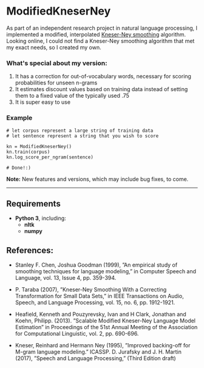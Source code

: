 # ModifiedKneserNey

As part of an independent research project in natural language processing, I implemented a modified, interpolated [Kneser-Ney smoothing](https://en.wikipedia.org/wiki/Kneser%E2%80%93Ney_smoothing) algorithm.  Looking online, I could not find a Kneser-Ney smoothing algorithm that met my exact needs, so I created my own.  

### What's special about my version:

1)	It has a correction for out-of-vocabulary words, necessary for scoring probabilities for unseen n-grams
2)	It estimates discount values based on training data instead of setting them to a fixed value of the typically used .75
3)	It is super easy to use

### Example

```python3
# let corpus represent a large string of training data
# let sentence represent a string that you wish to score

kn = ModifiedKneserNey()
kn.train(corpus)
kn.log_score_per_ngram(sentence)

# Done!:)
```

**Note:** New features and versions, which may include bug fixes, to come.

---

## Requirements
* **Python 3**, including:
  * **nltk**
  * **numpy**

## References: 
* Stanley F. Chen, Joshua Goodman (1999), ”An empirical study of smoothing techniques for language modeling,” in Computer Speech and Language, vol. 13, Issue 4, pp. 359-394.

* P. Taraba (2007), ”Kneser-Ney Smoothing With a Correcting Transformation for Small Data Sets,” in IEEE Transactions on Audio, Speech, and Language Processing, vol. 15, no. 6, pp. 1912-1921.

* Heafield, Kenneth and Pouzyrevsky, Ivan and H Clark, Jonathan and Koehn, Philipp. (2013). ”Scalable Modified Kneser-Ney Language Model Estimation” in Proceedings of the 51st Annual Meeting of the Association for Computational Linguistic, vol. 2, pp. 690-696.

* Kneser, Reinhard and Hermann Ney (1995), ”Improved backing-off for M-gram language modeling.” ICASSP. D. Jurafsky and J. H. Martin (2017), ”Speech and Language Processing,” (Third Edition draft)
